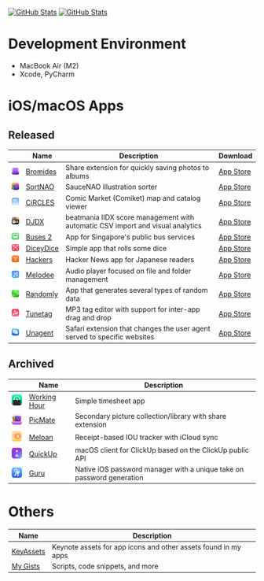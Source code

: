 [![GitHub Stats](https://github-readme-stats.vercel.app/api/top-langs/?username=katagaki&theme=github_dark#gh-dark-mode-only)](https://github.com/anuraghazra/github-readme-stats#gh-dark-mode-only)
[![GitHub Stats](https://github-readme-stats.vercel.app/api/top-langs/?username=katagaki&theme=swift#gh-light-mode-only)](https://github.com/anuraghazra/github-readme-stats#gh-light-mode-only)


# Development Environment

- MacBook Air (M2)
- Xcode, PyCharm

# iOS/macOS Apps

## Released
| | Name | Description | Download |
| --- | --- | --- | --- |
| ![Bromides Icon](github/Bromides.png) | [Bromides](https://github.com/katagaki/Bromides) | Share extension for quickly saving photos to albums | [App Store](https://apps.apple.com/app/id6743665547) |
| ![SortNAO Icon](github/SortNAO.png) | [SortNAO](https://github.com/katagaki/SortNAO) | SauceNAO illustration sorter | [App Store](https://apps.apple.com/app/id6743339171) |
| ![CiRCLES Icon](github/CiRCLES.png) | [CiRCLES](https://github.com/katagaki/CirclesApp) | Comic Market (Comiket) map and catalog viewer | [App Store](https://apps.apple.com/app/id6504527248) |
| ![DJDX Icon](github/DJDX.png) | [DJDX](https://github.com/katagaki/DJDX) | beatmania IIDX score management with automatic CSV import and visual analytics | [App Store](https://apps.apple.com/app/id6502867123) |
| ![Buses 2 Icon](github/Tsugi2.png) | [Buses 2](https://github.com/katagaki/Tsugi2) | App for Singapore's public bus services | [App Store](https://apps.apple.com/app/id1629921117) |
| ![DiceyDice Icon](github/DiceyDice.png) | [DiceyDice](https://github.com/katagaki/DiceyDice) | Simple app that rolls some dice | [App Store](https://apps.apple.com/app/id6464077724) |
| ![Hackers Icon](github/HackersJP.png) | [Hackers](https://github.com/katagaki/HackersJP) | Hacker News app for Japanese readers | [App Store](https://apps.apple.com/app/id6463075798) |
| ![Melodee Icon](github/Melodee.png) | [Melodee](https://github.com/katagaki/Melodee) | Audio player focused on file and folder management | [App Store](https://apps.apple.com/app/id6465898934) |
| ![Randomly Icon](github/Random.png) | [Randomly](https://github.com/katagaki/Random) | App that generates several types of random data | [App Store](https://apps.apple.com/app/id1573431626) |
| ![Tunetag Icon](github/Tunetag.png) | [Tunetag](https://github.com/katagaki/Tunetag) | MP3 tag editor with support for inter-app drag and drop | [App Store](https://apps.apple.com/app/id6464678747) |
| ![Unagent Icon](github/Unagent.png) | [Unagent](https://github.com/katagaki/Unagent) | Safari extension that changes the user agent served to specific websites | [App Store](https://apps.apple.com/app/id6448220941) |

## Archived
| | Name | Description |
| --- | --- | --- |
| ![WorkingHour Icon](github/WorkingHour.png) | [Working Hour](https://github.com/katagaki/WorkingHour) | Simple timesheet app |
| ![PicMate Icon](github/IllustMate.png) | [PicMate](https://github.com/katagaki/IllustMate) | Secondary picture collection/library with share extension |
| ![Meloan Icon](github/Meloan.png) | [Meloan](https://github.com/katagaki/Meloan) | Receipt-based IOU tracker with iCloud sync |
| ![QuickUp Icon](github/QuickUp.png) | [QuickUp](https://github.com/katagaki/QuickUp) | macOS client for ClickUp based on the ClickUp public API |
| ![Guru Icon](github/Guru.png) | [Guru](https://github.com/katagaki/Guru) | Native iOS password manager with a unique take on password generation |

# Others

| Name | Description |
| --- | --- |
| [KeyAssets](https://github.com/katagaki/KeyAssets) | Keynote assets for app icons and other assets found in my apps |
| [My Gists](https://gist.github.com/katagaki) | Scripts, code snippets, and more |

